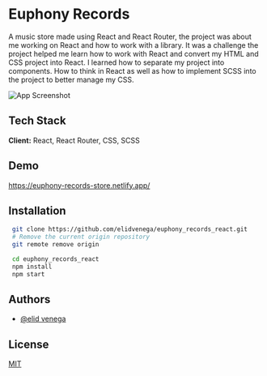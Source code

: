 # Euphony Records

A music store made using React and React Router, the project was about me working on React and how to work with a library. It was a challenge the project helped me learn how to work with React and convert my HTML and CSS project into React. I learned how to separate my project into components. How to think in React as well as how to implement SCSS into the project to better manage my CSS.

![App Screenshot](https://media.giphy.com/media/S99bETopGmpPOCEHxS/giphy.gif)

## Tech Stack

**Client:** React, React Router, CSS, SCSS

## Demo

https://euphony-records-store.netlify.app/

## Installation

```bash
 git clone https://github.com/elidvenega/euphony_records_react.git
 # Remove the current origin repository
 git remote remove origin

```

```bash
 cd euphony_records_react
 npm install
 npm start
```

## Authors

- [@elid venega](https://github.com/elidvenega)

## License

[MIT](https://choosealicense.com/licenses/mit/)
